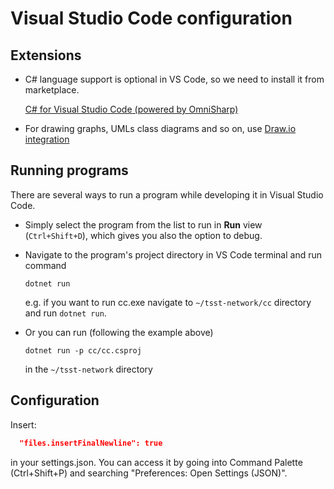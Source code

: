 # Visual Studio Code configuration
## Extensions
- C# language support is optional in VS Code, so we need to install it from marketplace.

  [C# for Visual Studio Code (powered by OmniSharp)](https://marketplace.visualstudio.com/items?itemName=ms-dotnettools.csharp)

- For drawing graphs, UMLs class diagrams and so on, use [Draw.io integration](https://marketplace.visualstudio.com/items?itemName=hediet.vscode-drawio)

## Running programs
There are several ways to run a program while developing it in Visual Studio Code.

- Simply select the program from the list to run in **Run** view (`Ctrl+Shift+D`), which gives you also the option to debug.

- Navigate to the program's project directory in VS Code terminal and run command

  `dotnet run`

  e.g. if you want to run cc.exe navigate to `~/tsst-network/cc` directory and run `dotnet run`.

- Or you can run (following the example above)

  `dotnet run -p cc/cc.csproj`

  in the `~/tsst-network` directory

## Configuration
Insert:
```json
  "files.insertFinalNewline": true
```
in your settings.json. You can access it by going into Command Palette (Ctrl+Shift+P)
and searching "Preferences: Open Settings (JSON)".

